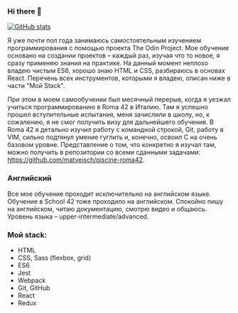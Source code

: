 ### Hi there 👋

[![GitHub stats](https://github-readme-stats.vercel.app/api?username=matveisch&count_private)](https://github.com/anuraghazra/github-readme-stats)

Я уже почти пол года занимаюсь самостоятельным изучением программирования с помощью проекта The Odin Project. Мое обучение основано на создании проектов – каждый раз, изучая что то новое, я сразу применяю знания на практике. На данный момент неплохо владею чистым ES6, хорошо знаю HTML и CSS, разбираюсь в основах React. Перечень всех инструментов, которыми я владею, описан ниже в части "Мой Stack".

При этом в моем самообучении был месячный перерыв, когда я уезжал учиться программированию в Roma 42 в Италию. Там я успешно прошел вступительные испытания, меня зачислили в школу, но, к сожалению, я не смог получить визу для дальнейшего обучения. В Roma 42 я детально изучил работу с командной строкой, Git, работу в VIM, сильно подтянул умение гуглить и, конечно, освоил C на очень базовом уровне. Представление о том, что конкретно я изучал там, можно получить в репозитории со всеми сданными задачами: https://github.com/matveisch/piscine-roma42.

### Английский
Все мое обучение проходит исключительно на английском языке. Обучение в School 42 тоже проходило на английском. Спокойно пишу на английском, читаю документацию, смотрю видео и общаюсь. Уровень языка – upper-intermediate/advanced.

### Мой stack:
- HTML
- CSS, Sass (flexbox, grid)
- ES6
- Jest
- Webpack
- Git, GitHub
- React
- Redux
